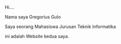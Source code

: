 Hi....

Nama saya Gregorius Gulo

Saya seorang Mahasiswa Jurusan Teknik Informatika

ini adalah Website kedua saya.
